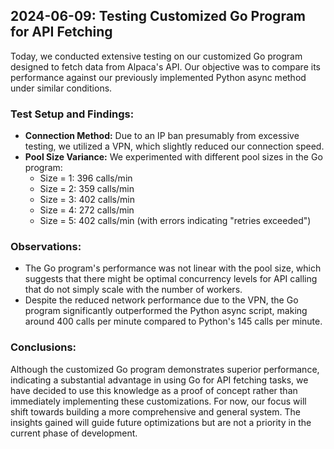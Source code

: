 ## 2024-06-09: Testing Customized Go Program for API Fetching

Today, we conducted extensive testing on our customized Go program designed to fetch data from Alpaca's API. Our objective was to compare its performance against our previously implemented Python async method under similar conditions.

### Test Setup and Findings:
- **Connection Method:** Due to an IP ban presumably from excessive testing, we utilized a VPN, which slightly reduced our connection speed.
- **Pool Size Variance:** We experimented with different pool sizes in the Go program:
  - Size = 1: 396 calls/min
  - Size = 2: 359 calls/min
  - Size = 3: 402 calls/min
  - Size = 4: 272 calls/min
  - Size = 5: 402 calls/min (with errors indicating "retries exceeded")

### Observations:
- The Go program's performance was not linear with the pool size, which suggests that there might be optimal concurrency levels for API calling that do not simply scale with the number of workers.
- Despite the reduced network performance due to the VPN, the Go program significantly outperformed the Python async script, making around 400 calls per minute compared to Python's 145 calls per minute.

### Conclusions:
Although the customized Go program demonstrates superior performance, indicating a substantial advantage in using Go for API fetching tasks, we have decided to use this knowledge as a proof of concept rather than immediately implementing these customizations. For now, our focus will shift towards building a more comprehensive and general system. The insights gained will guide future optimizations but are not a priority in the current phase of development.